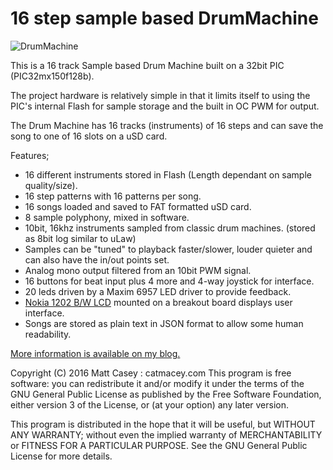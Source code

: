 16 step sample based DrumMachine
================================

![DrumMachine](https://catmacey.files.wordpress.com/2013/08/img_36251.jpg?w=869)

This is a 16 track Sample based Drum Machine built on a 32bit PIC (PIC32mx150f128b).

The project hardware is relatively simple in that it limits itself to using the PIC's internal Flash for sample storage and the built in OC PWM for output. 

The Drum Machine has 16 tracks (instruments) of 16 steps and can save the song to one of 16 slots on a uSD card.

Features;

* 16 different instruments stored in Flash (Length dependant on sample quality/size).
* 16 step patterns with 16 patterns per song.
* 16 songs loaded and saved to FAT formatted uSD card.
* 8 sample polyphony, mixed in software.
* 10bit, 16khz instruments sampled from classic drum machines. (stored as 8bit log similar to uLaw)
* Samples can be "tuned" to playback faster/slower, louder quieter and can also have the in/out points set.
* Analog mono output filtered from an 10bit PWM signal.
* 16 buttons for beat input plus 4 more and 4-way joystick for interface.
* 20 leds driven by a Maxim 6957 LED driver to provide feedback.
* [Nokia 1202 B/W LCD](https://github.com/Catmacey/Nokia1202LCD-breakout) mounted on a breakout board displays user interface.
* Songs are stored as plain text in JSON format to allow some human readability.


[More information is available on my blog.](https://catmacey.wordpress.com/tag/drum-machine/)


Copyright (C) 2016 Matt Casey : catmacey.com
This program is free software: you can redistribute it and/or modify it under the terms of the GNU General Public License as published by the Free Software Foundation, either version 3 of the License, or (at your option) any later version.
	
This program is distributed in the hope that it will be useful, but WITHOUT ANY WARRANTY; without even the implied warranty of MERCHANTABILITY or FITNESS FOR A PARTICULAR PURPOSE.  See the GNU General Public License for more details.

